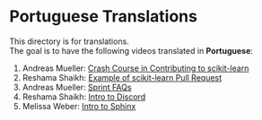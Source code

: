 # Portuguese Translations

This directory is for translations.  
The goal is to have the following videos translated in **Portuguese**:     
1.  Andreas Mueller: [Crash Course in Contributing to scikit-learn](https://youtu.be/5OL8XoMMOfA) 
1.  Reshama Shaikh:  [Example of scikit-learn Pull Request](https://youtu.be/PU1WyDPGePI) 
1.  Andreas Mueller: [Sprint FAQs](https://youtu.be/p_2Uw2BxdhA) 
1.  Reshama Shaikh: [Intro to Discord](https://youtu.be/w2A8SknM-68) 
1.  Melissa Weber:  [Intro to Sphinx](https://youtu.be/tXWscUSYdBs) 
